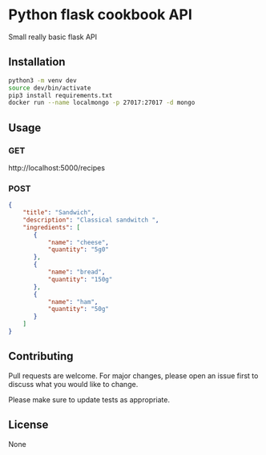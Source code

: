 # Python flask cookbook API

Small really basic flask API

## Installation

```bash
python3 -m venv dev
source dev/bin/activate
pip3 install requirements.txt
docker run --name localmongo -p 27017:27017 -d mongo
```

## Usage

### GET
http://localhost:5000/recipes

### POST
```json
{
	"title": "Sandwich",
	"description": "Classical sandwitch ",
	"ingredients": [ 
	   {
	       "name": "cheese",
	       "quantity": "5g0"
	   },
	   {
	       "name": "bread",
	       "quantity": "150g"
	   },
	   {
	       "name": "ham",
	       "quantity": "50g"
	   }
	]
}
```


## Contributing
Pull requests are welcome. For major changes, please open an issue first to discuss what you would like to change.

Please make sure to update tests as appropriate.

## License
None